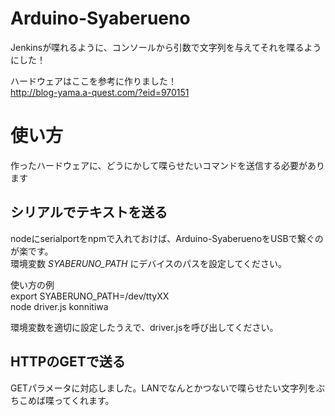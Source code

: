 # Arduino-Syaberueno

Jenkinsが喋れるように、コンソールから引数で文字列を与えてそれを喋るようにした！
  
ハードウェアはここを参考に作りました！  
http://blog-yama.a-quest.com/?eid=970151  

# 使い方

作ったハードウェアに、どうにかして喋らせたいコマンドを送信する必要があります

## シリアルでテキストを送る

nodeにserialportをnpmで入れておけば、Arduino-SyaberuenoをUSBで繋ぐのが楽です。  
環境変数 *SYABERUNO\_PATH* にデバイスのパスを設定してください。  

使い方の例  
 export SYABERUNO\_PATH=/dev/ttyXX  
 node driver.js konnitiwa  

環境変数を適切に設定したうえで、driver.jsを呼び出してください。

## HTTPのGETで送る

GETパラメータに対応しました。LANでなんとかつないで喋らせたい文字列をぶちこめば喋ってくれます。

